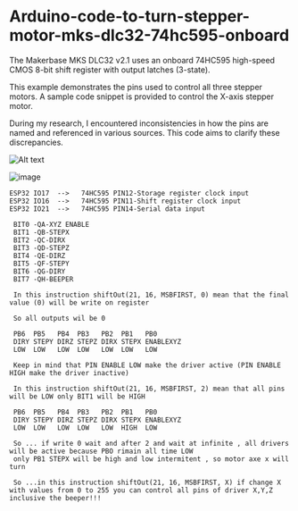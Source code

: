 # Arduino-code-to-turn-stepper-motor-mks-dlc32-74hc595-onboard

The Makerbase MKS DLC32 v2.1 uses an onboard 74HC595 high-speed CMOS 8-bit shift register with output latches (3-state).

This example demonstrates the pins used to control all three stepper motors.  A sample code snippet is provided to control the X-axis stepper motor.

During my research, I encountered inconsistencies in how the pins are named and referenced in various sources.  This code aims to clarify these discrepancies.

![Alt text](https://github.com/costycnc/Arduino-code-to-turn-stepper-motor-mks-dlc32-74hc595-onboard/blob/main/mks.png)

![image](https://github.com/user-attachments/assets/39e4adbb-b22f-49b7-b71b-c8c5590ea13a)


    ESP32 IO17  -->   74HC595 PIN12-Storage register clock input
    ESP32 IO16  -->   74HC595 PIN11-Shift register clock input 
    ESP32 IO21  -->   74HC595 PIN14-Serial data input

     BIT0 -QA-XYZ ENABLE
     BIT1 -QB-STEPX
     BIT2 -QC-DIRX
     BIT3 -QD-STEPZ
     BIT4 -QE-DIRZ
     BIT5 -QF-STEPY
     BIT6 -QG-DIRY
     BIT7 -QH-BEEPER

     In this instruction shiftOut(21, 16, MSBFIRST, 0) mean that the final value (0) will be write on register

     So all outputs wil be 0

     PB6  PB5   PB4  PB3   PB2  PB1   PB0
     DIRY STEPY DIRZ STEPZ DIRX STEPX ENABLEXYZ
     LOW  LOW   LOW  LOW   LOW  LOW   LOW

     Keep in mind that PIN ENABLE LOW make the driver active (PIN ENABLE HIGH make the driver inactive)

     In this instruction shiftOut(21, 16, MSBFIRST, 2) mean that all pins will be LOW only BIT1 will be HIGH

     PB6  PB5   PB4  PB3   PB2  PB1   PB0
     DIRY STEPY DIRZ STEPZ DIRX STEPX ENABLEXYZ
     LOW  LOW   LOW  LOW   LOW  HIGH  LOW     

     So ... if write 0 wait and after 2 and wait at infinite , all drivers will be active because PBO rimain all time LOW
     only PB1 STEPX will be high and low intermitent , so motor axe x will turn

     So ...in this instruction shiftOut(21, 16, MSBFIRST, X) if change X with values from 0 to 255 you can control all pins of driver X,Y,Z inclusive the beeper!!!
     

     

     





